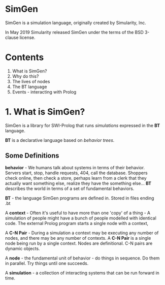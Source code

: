 # SimGen

SimGen is a simulation language, originally created by Simularity, Inc.

In May 2019 Simularity released SimGen under the terms of the BSD 3-clause license.

# Contents

1. What is SimGen?
2. Why do this?
3. The lives of nodes
4. The BT language
5. Events - interacting with Prolog

# 1. What is SimGen?

SimGen is a library for SWI-Prolog that runs _simulations_ expressed in the **BT** language.

**BT** is a declarative language based on _behavior trees_.

## Some Definitions

**behavior** - We humans talk about systems in terms of their behavior. Servers start, stop, handle requests,
404, call the database. Shoppers check online, then check a store, perhaps learn from a clerk that they actually want something else, realize they have the something else...  **BT** describes the world in terms of a set of fundamental behaviors.

**BT** - the language SimGen programs are defined in. Stored in files ending .bt

A **context** - Often it's useful to have more than one 'copy' of a thing - A simulation of people might
have a bunch of people modelled with identical code. The external Prolog program starts a single node with
a context, 

A **C-N Pair** - During a simulation a context may be executing any number of nodes, and there may be any number of contexts. A **C-N Pair** is a single node being run by a single context. Nodes are definitional. C-N pairs are dynamic objects.

A **node** - the fundamental unit of behavior - do things in sequence. Do them in parallel. Try things until one succeeds.
 
A **simulation** - a collection of interacting systems that can be run forward in time.




